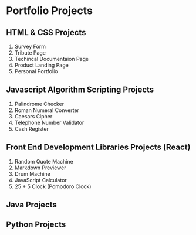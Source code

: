 # Portfolio Projects

## HTML & CSS Projects
1. Survey Form
2. Tribute Page
3. Techincal Documentaion Page
4. Product Landing Page
5. Personal Portfolio

## Javascript Algorithm Scripting Projects
1. Palindrome Checker
2. Roman Numeral Converter
3. Caesars Cipher
4. Telephone Number Validator
5. Cash Register

## Front End Development Libraries Projects (React)
1. Random Quote Machine
2. Markdown Previewer
3. Drum Machine
4. JavaScript Calculator
5. 25 + 5 Clock (Pomodoro Clock)

## Java Projects

## Python Projects
